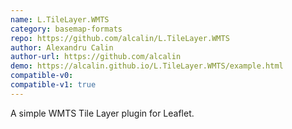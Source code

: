 ```yaml
---
name: L.TileLayer.WMTS
category: basemap-formats
repo: https://github.com/alcalin/L.TileLayer.WMTS
author: Alexandru Calin
author-url: https://github.com/alcalin
demo: https://alcalin.github.io/L.TileLayer.WMTS/example.html
compatible-v0:
compatible-v1: true
---
```


A simple WMTS Tile Layer plugin for Leaflet.
